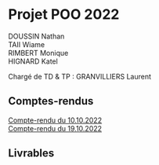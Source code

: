 # Projet POO 2022

DOUSSIN Nathan <br/>
TAII Wiame <br/>
RIMBERT Monique <br/> 
HIGNARD Katel <br/>

Chargé de TD & TP : GRANVILLIERS Laurent

## Comptes-rendus

[Compte-rendu du 10.10.2022](https://gitlab.univ-nantes.fr/E205260J/projet-poo-2022/-/blob/main/Comptes_rendus/CR1_10102022.md)<br/>
[Compte-rendu du 19.10.2022](https://gitlab.univ-nantes.fr/E205260J/projet-poo-2022/-/blob/main/Comptes_rendus/CR2_19102022.md)

## Livrables